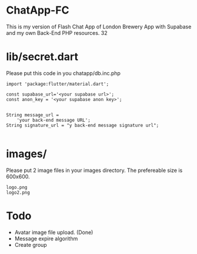 # ChatApp-FC
This is my version of Flash Chat App of London Brewery App with Supabase and my own Back-End PHP resources. 32

# lib/secret.dart
Please put this code in you chatapp/db.inc.php

```
import 'package:flutter/material.dart';

const supabase_url='<your supabase url>';
const anon_key = '<your supabase anon key>';


String message_url =
    'your back-end message URL';
String signature_url = "y back-end message signature url";


```

# images/
Please put 2 image files in your images directory. The prefereable size is 600x600.

```
logo.png
logo2.png
```
# Todo
- Avatar image file upload. (Done)
- Message expire algorithm
- Create group 

